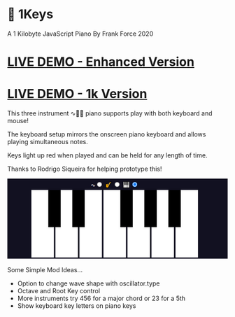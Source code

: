 # 🎹 1Keys
A 1 Kilobyte JavaScript Piano
By Frank Force 2020

# [LIVE DEMO - Enhanced Version](https://killedbyapixel.github.io/1Keys)
# [LIVE DEMO - 1k Version](https://killedbyapixel.github.io/1Keys/index.min.html)

This three instrument ∿🎷🎹 piano supports play with both keyboard and mouse!

The keyboard setup mirrors the onscreen piano keyboard and allows playing simultaneous notes.

Keys light up red when played and can be held for any length of time.

Thanks to Rodrigo Siqueira for helping prototype this!

![Screenshot](/screenshot.jpg)

Some Simple Mod Ideas...
- Option to change wave shape with oscillator.type
- Octave and Root Key control
- More instruments try 456 for a major chord or 23 for a 5th
- Show keyboard key letters on piano keys
